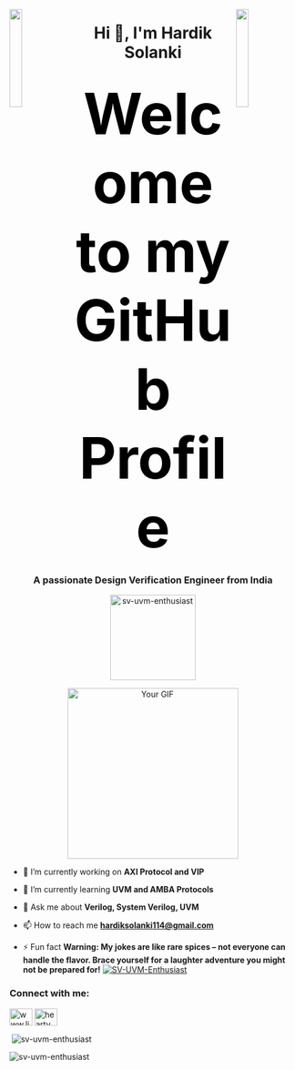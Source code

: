 

<img align="left" src="https://user-images.githubusercontent.com/65187002/144930161-2f783401-8d27-4fdf-a2f7-cc0ba32f1f1f.gif" width="21%" style="display:inline;"><img align="right" src="https://user-images.githubusercontent.com/65187002/144930161-2f783401-8d27-4fdf-a2f7-cc0ba32f1f1f.gif" width="21%" style="display:inline;">
<h1 align="center">Hi 👋, I'm Hardik Solanki</h1>
<p align="center" style="margin: 30px 8px 15px; color: black; font-size: 100px; font-weight: bold;">
  Welcome to my GitHub Profile
</p>


<h3 align="center">A passionate Design Verification Engineer from India</h3>

<p align="center"> <img src="https://komarev.com/ghpvc/?username=sv-uvm-enthusiast&label=Profileviews&color=brightgreen&style=flat" alt="sv-uvm-enthusiast" width="150" /> </p>

<div align="center">
  <img src="https://user-images.githubusercontent.com/74038190/229223263-cf2e4b07-2615-4f87-9c38-e37600f8381a.gif" alt="Your GIF" width="300">
</div>





- 🔭 I’m currently working on **AXI Protocol and VIP**

- 🌱 I’m currently learning **UVM and AMBA Protocols**

- 💬 Ask me about **Verilog, System Verilog, UVM**

- 📫 How to reach me **hardiksolanki114@gmail.com**

- ⚡ Fun fact **Warning: My jokes are like rare spices – not everyone can handle the flavor. Brace yourself for a laughter adventure you might not be prepared for!**
[![SV-UVM-Enthusiast](https://github-readme-activity-graph.vercel.app/graph?username=SV-UVM-Enthusiast&theme=react)](https://github.com/ashutosh00710/github-readme-activity-graph)
<h3 align="left">Connect with me:</h3>
<p align="left">
<a href="https://linkedin.com/in/www.linkedin.com/in/hardik-functional-verification" target="blank"><img align="center" src="https://raw.githubusercontent.com/rahuldkjain/github-profile-readme-generator/master/src/images/icons/Social/linked-in-alt.svg" alt="www.linkedin.com/in/hardik-functional-verification" height="30" width="40" /></a>
<a href="https://instagram.com/hearty_pure" target="blank"><img align="center" src="https://raw.githubusercontent.com/rahuldkjain/github-profile-readme-generator/master/src/images/icons/Social/instagram.svg" alt="hearty_pure" height="30" width="40" /></a>
</p>

<p>&nbsp;<img align="center" src="https://github-readme-stats.vercel.app/api?username=sv-uvm-enthusiast&show_icons=true&locale=en" alt="sv-uvm-enthusiast" /></p>

<p><img align="center" src="https://github-readme-streak-stats.herokuapp.com/?user=sv-uvm-enthusiast&" alt="sv-uvm-enthusiast" /></p>

